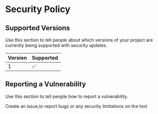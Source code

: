 # Security Policy

## Supported Versions

Use this section to tell people about which versions of your project are
currently being supported with security updates.

| Version | Supported          |
| ------- | ------------------ |
| 1       | :white_check_mark: |

## Reporting a Vulnerability

Use this section to tell people how to report a vulnerability.

Create an issue,to report bugs or any security limitations on the tool
